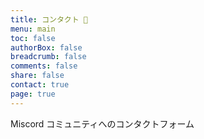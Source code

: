 ```yaml
---
title: コンタクト 🤙
menu: main
toc: false
authorBox: false
breadcrumb: false
comments: false
share: false
contact: true
page: true
---
```


Miscord コミュニティへのコンタクトフォーム<br>

